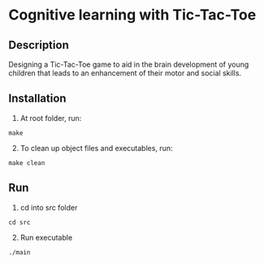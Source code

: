 # Cognitive learning with Tic-Tac-Toe

## Description
Designing a Tic-Tac-Toe game to aid in the brain development of young children that leads to an enhancement of their motor and social skills.

## Installation
1. At root folder, run:
```
make
```

2. To clean up object files and executables, run:
```
make clean
```

## Run
1. cd into src folder
```
cd src
```

2. Run executable
```
./main
```
